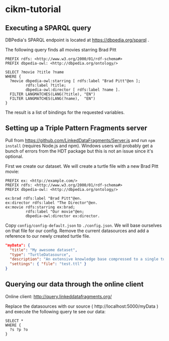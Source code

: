 # cikm-tutorial

## Executing a SPARQL query

DBPedia's SPARQL endpoint is located at https://dbpedia.org/sparql .

The following query finds all movies starring Brad Pitt

```sparql
PREFIX rdfs: <http://www.w3.org/2000/01/rdf-schema#>
PREFIX dbpedia-owl: <http://dbpedia.org/ontology/>

SELECT ?movie ?title ?name
WHERE {
  ?movie dbpedia-owl:starring [ rdfs:label "Brad Pitt"@en ];
         rdfs:label ?title;
         dbpedia-owl:director [ rdfs:label ?name ].
  FILTER LANGMATCHES(LANG(?title), "EN")
  FILTER LANGMATCHES(LANG(?name),  "EN")
}
```

The result is a list of bindings for the requested variables.

## Setting up a Triple Pattern Fragments server
Pull from https://github.com/LinkedDataFragments/Server.js and run `npm install` (requires Node.js and npm). Windows users will probably get a bunch of errors from the HDT package but this is not an issue since it's optional.

First we create our dataset. We will create a turtle file with a new Brad Pitt movie:

```turtle
PREFIX ex: <http://example.com/>
PREFIX rdfs: <http://www.w3.org/2000/01/rdf-schema#>
PREFIX dbpedia-owl: <http://dbpedia.org/ontology/>

ex:brad rdfs:label "Brad Pitt"@en.
ex:director rdfs:label "The Director"@en.
ex:movie rdfs:starring ex:brad;
         rdfs:label "Our movie"@en;
         dbpedia-owl:director ex:director.
```

Copy `config/config-default.json` to `./config.json`.
We will base ourselves on that file for our config.
Remove the current datasources and add a reference to our newly created turtle file.
```json
"myData": {
  "title": "My awesome dataset",
  "type": "TurtleDatasource",
  "description": "An extensive knowledge base compressed to a single turtle file",
  "settings": { "file": "test.ttl" }
}
```

## Querying our data through the online client
Online client: http://query.linkeddatafragments.org/

Replace the datasources with our source ( http://localhost:5000/myData ) and execute the following query te see our data:
```sparql
SELECT *
WHERE {
  ?s ?p ?o
}
```
